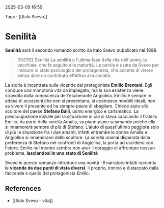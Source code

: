2025-03-09 16:59

Tags : [[Italo Svevo]]

# Senilità

**Senilità** sarà il secondo romanzo scritto da Italo Svevo pubblicato nel 1898.

> [!NOTE] Senilità
> La senilità e l'ultima fase della vita dell'uomo, la vecchiaia, che fa seguito alla maturità. La parola è usata da Svevo per indicare lo stato psicologico del protagonista, che accetta di vivere senza dare un contributo effettivo alla società.

La storia è incentrata sulle vicende del protagonista **Emilio Brentani**. Egli conduce una monotona vita da impiegato, ma la sua esistenza viene stravolta dalla conoscenza dell'esuberante Angiolina. Emilio è sempre in attesa di occasioni che non si presentano, si costruisce modelli ideali, non sa vivere il presente ed ha sempre paura di sbagliare. Chiede aiuto allo scultore del paese **Stefano Balli**, uomo energico e carismatico. La preoccupazione iniziale per la situazione in cui si stava cacciando il fratello Emilio, da parte della sorella Amalia, va piano piano sciamando poiché ella si innamorerà sempre di più di Stefano. L'aiuto di quest'ultimo peggiora solo di più la situazione fra i due amanti, infatti entrambe le donne Amalia e Angiolina si innamorano dello scultore. La sorella oramai disperata della preferenza di Stefano nei confronti di Angiolina, la porta ad uccidersi con l'etere. Emilio nel mentre sembra non aver il coraggio di affrontare nessun problema, **lasciandosi in uno stato di Senilità**

Svevo in questo romanzo introduce una novità : Il narratore infatti racconta le **vicende da due punti di vista diversi**. Il proprio, ironico e distaccato dalla faccenda e quello del protagonista Emilio.
## References

- [[Italo Svevo - vita]]


